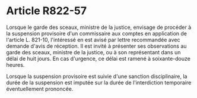 # Article R822-57

Lorsque le garde des sceaux, ministre de la justice, envisage de procéder à la suspension provisoire d'un commissaire aux comptes en application de l'article L. 821-10, l'intéressé en est avisé par lettre recommandée avec demande d'avis de réception. Il est invité à présenter ses observations au garde des sceaux, ministre de la justice, ou à son représentant dans un délai de huit jours. En cas d'urgence, ce délai est ramené à soixante-douze heures.

Lorsque la suspension provisoire est suivie d'une sanction disciplinaire, la durée de la suspension est imputée sur la durée de l'interdiction temporaire éventuellement prononcée.
